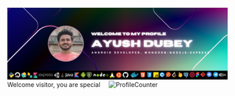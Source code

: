 ![AyushDubeyBanner](https://github.com/devAyushDubey/AyushDubey/blob/main/Ayush%20DUbey.png)
Welcome visitor, you are special &nbsp; &nbsp; ![ProfileCounter](https://profile-counter.glitch.me/devAyushDubey/count.svg)
